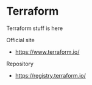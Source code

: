 # Terraform
Terraform stuff is here

Official site
- https://www.terraform.io/

Repository
- https://registry.terraform.io/
